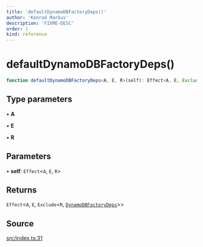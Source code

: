 ```yaml
---
title: 'defaultDynamoDBFactoryDeps()'
author: 'Konrad Markus'
description: 'FIXME-DESC'
order: 1
kind: reference
---
```


# defaultDynamoDBFactoryDeps()

```ts
function defaultDynamoDBFactoryDeps<A, E, R>(self): Effect<A, E, Exclude<R, DynamoDBFactoryDeps>>;
```

## Type parameters

• **A**

• **E**

• **R**

## Parameters

• **self**: `Effect`\<`A`, `E`, `R`\>

## Returns

`Effect`\<`A`, `E`, `Exclude`\<`R`, [`DynamoDBFactoryDeps`](/projects/konkerdev-aws-client-effect-dynamodb/reference/type-aliases/dynamodbfactorydeps)\>\>

## Source

[src/index.ts:31](https://github.com/konkerdotdev/aws-client-effect-dynamodb/blob/61cc23ece48bc14ff19d7990e27b716d0c6ee7ed/src/index.ts#L31)
